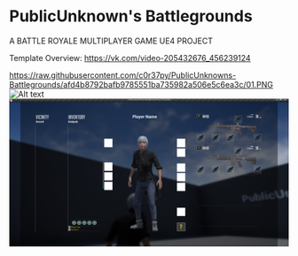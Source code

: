 # PublicUnknown's Battlegrounds
A BATTLE ROYALE MULTIPLAYER GAME UE4 PROJECT

Template Overview:
https://vk.com/video-205432676_456239124

https://raw.githubusercontent.com/c0r37py/PublicUnknowns-Battlegrounds/afd4b8792bafb9785551ba735982a506e5c6ea3c/01.PNG
![Alt text](raw.githubusercontent.com/c0r37py/PublicUnknowns-Battlegrounds/afd4b8792bafb9785551ba735982a506e5c6ea3c/01.PNG?raw=true "Title")
![Screenshot](01.PNG)
